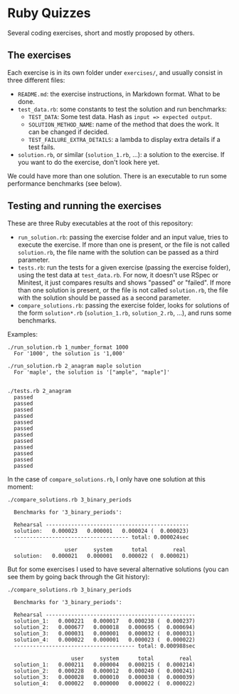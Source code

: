 # Ruby Quizzes

Several coding exercises, short and mostly proposed by others.

## The exercises

Each exercise is in its own folder under `exercises/`, and usually consist in three different files:
- `README.md`: the exercise instructions, in Markdown format. What to be done.
- `test_data.rb`: some constants to test the solution and run benchmarks:
  + `TEST_DATA`: Some test data. Hash as `input => expected output`.
  + `SOLUTION_METHOD_NAME`: name of the method that does the work. It can be changed if decided.
  + `TEST_FAILURE_EXTRA_DETAILS`: a lambda to display extra details if a test fails.
- `solution.rb`, or similar  (`solution_1.rb`, ...): a solution to the exercise. If you want to do the exercise, don't look here yet.

We could have more than one solution. There is an executable to run some performance benchmarks
(see below).

## Testing and running the exercises

These are three Ruby executables at the root of this repository:
- `run_solution.rb`: passing the exercise folder and an input value, tries to execute the exercise. If more than one is present, or the file is not called `solution.rb`, the file name with the solution can be passed as a third parameter.
- `tests.rb`: run the tests for a given exercise (passing the exercise folder), using the test data at `test_data.rb`. For now, it doesn't use RSpec or Minitest, it just compares results and shows "passed" or "failed". If more than one solution is present, or the file is not called `solution.rb`, the file with the solution should be passed as a second parameter.
- `compare_solutions.rb`: passing the exercise folder, looks for solutions of the form `solution*.rb` (`solution_1.rb`, `solution_2.rb`, ...), and runs some benchmarks.

Examples:

    ./run_solution.rb 1_number_format 1000
      For '1000', the solution is '1,000'

    ./run_solution.rb 2_anagram maple solution
      For 'maple', the solution is '["ample", "maple"]'


    ./tests.rb 2_anagram
      passed
      passed
      passed
      passed
      passed
      passed
      passed
      passed
      passed
      passed
      passed
      passed

In the case of `compare_solutions.rb`, I only have one solution at this moment:

    ./compare_solutions.rb 3_binary_periods

      Benchmarks for '3_binary_periods':

      Rehearsal ---------------------------------------------
      solution:   0.000023   0.000001   0.000024 (  0.000023)
      ------------------------------------ total: 0.000024sec

                      user     system      total        real
      solution:   0.000021   0.000001   0.000022 (  0.000021)

But for some exercises I used to have several alternative solutions (you can see them by going back
through the Git history):

    ./compare_solutions.rb 3_binary_periods

      Benchmarks for '3_binary_periods':

      Rehearsal -----------------------------------------------
      solution_1:   0.000221   0.000017   0.000238 (  0.000237)
      solution_2:   0.000677   0.000018   0.000695 (  0.000694)
      solution_3:   0.000031   0.000001   0.000032 (  0.000031)
      solution_4:   0.000022   0.000001   0.000023 (  0.000022)
      -------------------------------------- total: 0.000988sec

                        user     system      total        real
      solution_1:   0.000211   0.000004   0.000215 (  0.000214)
      solution_2:   0.000228   0.000012   0.000240 (  0.000241)
      solution_3:   0.000028   0.000010   0.000038 (  0.000039)
      solution_4:   0.000022   0.000000   0.000022 (  0.000022)
